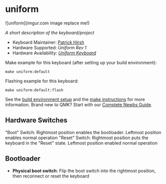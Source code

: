 # uniform

![uniform](imgur.com image replace me!)

*A short description of the keyboard/project*

* Keyboard Maintainer: [Patrick Hirsh](https://github.com/patrickhirsh)
* Hardware Supported: *Uniform Rev 1*
* Hardware Availability: *[Uniform Keyboard](https://github.com/patrickhirsh/Uniform-Keyboard)*

Make example for this keyboard (after setting up your build environment):

    make uniform:default

Flashing example for this keyboard:

    make uniform:default:flash

See the [build environment setup](https://docs.qmk.fm/#/getting_started_build_tools) and the [make instructions](https://docs.qmk.fm/#/getting_started_make_guide) for more information. Brand new to QMK? Start with our [Complete Newbs Guide](https://docs.qmk.fm/#/newbs).


## Hardware Switches

"Boot" Switch: Rightmost position enables the bootloader. Leftmost position enables normal operation
"Reset" Switch: Rightmost position puts the keyboard in the "Reset" state. Leftmost position enabled normal operation

## Bootloader

* **Physical boot switch**: Flip the boot switch into the rightmost position, then reconnect or reset the keyboard
